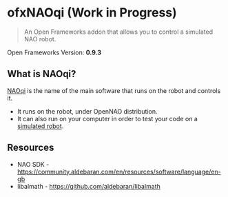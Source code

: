 # ofxNAOqi (Work in Progress)
> An Open Frameworks addon that allows you to control a simulated NAO robot.

Open Frameworks Version: **0.9.3**

## What is NAOqi?

[NAOqi](http://doc.aldebaran.com/1-14/index.html) is the name of the main software that runs on the robot and controls it.

- It runs on the robot, under OpenNAO distribution.
- It can also run on your computer in order to test your code on a [simulated robot](http://doc.aldebaran.com/1-14/dev/tools/robot-simulation.html#choregraphe-reference-simulated-robot).

## Resources
- NAO SDK - <https://community.aldebaran.com/en/resources/software/language/en-gb>
- libalmath - <https://github.com/aldebaran/libalmath>
